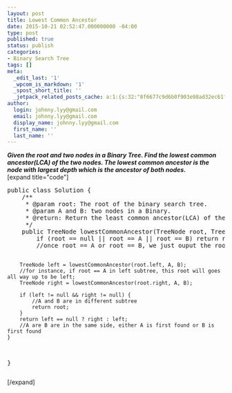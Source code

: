 ```yaml
---
layout: post
title: Lowest Common Ancestor
date: 2015-10-21 02:52:47.000000000 -04:00
type: post
published: true
status: publish
categories:
- Binary Search Tree
tags: []
meta:
  _edit_last: '1'
  _wpcom_is_markdown: '1'
  _spost_short_title: ''
  _jetpack_related_posts_cache: a:1:{s:32:"8f6677c9d6b0f903e98ad32ec61f8deb";a:2:{s:7:"expires";i:1467212518;s:7:"payload";a:3:{i:0;a:1:{s:2:"id";i:1272;}i:1;a:1:{s:2:"id";i:270;}i:2;a:1:{s:2:"id";i:276;}}}}
author:
  login: johnny.lyy@gmail.com
  email: johnny.lyy@gmail.com
  display_name: johnny.lyy@gmail.com
  first_name: ''
  last_name: ''
---
```

<p><strong><em>Given the root and two nodes in a Binary Tree. Find the lowest common ancestor(LCA) of the two nodes. The lowest common ancestor is the node with largest depth which is the ancestor of both nodes.</em></strong><br />
[expand title="code"]</p>
<pre>
public class Solution {
    /**
     * @param root: The root of the binary search tree.
     * @param A and B: two nodes in a Binary.
     * @return: Return the least common ancestor(LCA) of the two nodes.
     */
    public TreeNode lowestCommonAncestor(TreeNode root, TreeNode A, TreeNode B) {
        if (root == null || root == A || root == B) return root;
        //once root == A or root == B, we just ouput the root, goes all way up
        
        TreeNode left = lowestCommonAncestor(root.left, A, B);
        //for instance, if root == A in left subtree, this root will goes all way up to be left;
        TreeNode right = lowestCommonAncestor(root.right, A, B);
        
        if (left != null && right != null) {
            //A and B are in different subtree
            return root;
        }
        return left == null ? right : left;
        //A are B are in the same side, either A is first found or B is first found
    }
}
</pre>
<p>[/expand]</p>

